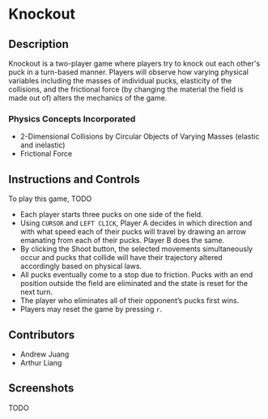 # Knockout

## Description
Knockout is a two-player game where players try to knock out each other's puck in a turn-based manner. Players will  observe how varying physical variables including the masses of individual pucks, elasticity of the collisions, and the frictional force (by changing the material the field is made out of) alters the mechanics of the game.

### Physics Concepts Incorporated
- 2-Dimensional Collisions by Circular Objects of Varying Masses (elastic and inelastic)
- Frictional Force

## Instructions and Controls
To play this game, TODO

- Each player starts three pucks on one side of the field. 
- Using `CURSOR` and `LEFT CLICK`, Player A decides in which direction and with what speed each of their pucks will travel by drawing an arrow emanating from each of their pucks. Player B does the same. 
- By clicking the Shoot button, the selected movements simultaneously occur and pucks that collide will have their trajectory altered accordingly based on physical laws. 
- All pucks eventually come to a stop due to friction. Pucks with an end position outside the field are eliminated and the state is reset for the next turn.
- The player who eliminates all of their opponent’s pucks first wins.
- Players may reset the game by pressing `r`.

## Contributors
- Andrew Juang
- Arthur Liang

## Screenshots
TODO
